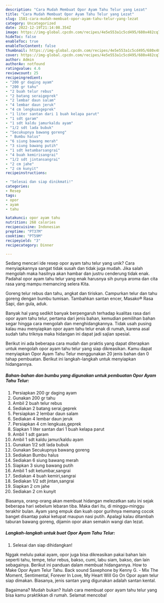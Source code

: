 ```yaml
---
description: "Cara Mudah Membuat Opor Ayam Tahu Telur yang Lezat"
title: "Cara Mudah Membuat Opor Ayam Tahu Telur yang Lezat"
slug: 1581-cara-mudah-membuat-opor-ayam-tahu-telur-yang-lezat
category: Uncategorized
date: 2022-12-19T21:14:08.354Z
image: https://img-global.cpcdn.com/recipes/4e5e553a1c5cd495/680x482cq70/opor-ayam-tahu-telur-foto-resep-utama.jpg
hideToc: false
enableToc: true
enableTocContent: false
thumbnail: https://img-global.cpcdn.com/recipes/4e5e553a1c5cd495/680x482cq70/opor-ayam-tahu-telur-foto-resep-utama.jpg
cover: https://img-global.cpcdn.com/recipes/4e5e553a1c5cd495/680x482cq70/opor-ayam-tahu-telur-foto-resep-utama.jpg
author: Admin
authorAv: notfound
ratingvalue: 4.6
reviewcount: 25
recipeingredient:
- "200 gr daging ayam"
- "200 gr tahu"
- "2 buah telur rebus"
- "2 batang seraigeprek"
- "2 lembar daun salam"
- "4 lembar daun jeruk"
- "4 cm lengkuasgeprek"
- "1 liter santan dari 1 buah kelapa parut"
- "1 sdt garam"
- "1 sdt kaldu jamurkaldu ayam"
- "1/2 sdt lada bubuk"
- "Secukupnya bawang goreng"
- " Bumbu halus"
- "6 siung bawang merah"
- "3 siung bawang putih"
- "1 sdt ketumbarsangrai"
- "4 buah kemirisangrai"
- "1/2 sdt jintansangrai"
- "2 cm jahe"
- "2 cm kunyit"
recipeinstructions:

- "Selesai dan siap dinikmati!"
categories:
- Resep
tags:
- opor
- ayam
- tahu

katakunci: opor ayam tahu 
nutrition: 268 calories
recipecuisine: Indonesian
preptime: "PT37M"
cooktime: "PT59M"
recipeyield: "3"
recipecategory: Dinner

---
```





Sedang mencari ide resep opor ayam tahu telur yang unik? Cara menyiapkannya sangat tidak susah dan tidak juga mudah. Jika salah mengolah maka hasilnya akan hambar dan justru cenderung tidak enak. Padahal opor ayam tahu telur yang enak harusnya sih punya aroma dan cita rasa yang mampu memancing selera Kita.





Goreng telur rebus dan tahu, angkat dan tiriskan. Campurkan telur dan tahu goreng dengan bumbu tumisan. Tambahkan santan encer, Masako® Rasa Sapi, dan gula, aduk.

Banyak hal yang sedikit banyak berpengaruh terhadap kualitas rasa dari opor ayam tahu telur, pertama dari jenis bahan, kemudian pemilihan bahan segar hingga cara mengolah dan menghidangkannya. Tidak usah pusing kalau mau menyiapkan opor ayam tahu telur enak di rumah, karena asal sudah tahu triknya maka hidangan ini dapat jadi sajian spesial.






Berikut ini ada beberapa cara mudah dan praktis yang dapat diterapkan untuk mengolah opor ayam tahu telur yang siap dikreasikan. Kamu dapat menyiapkan Opor Ayam Tahu Telur menggunakan 20 jenis bahan dan 0 tahap pembuatan. Berikut ini langkah-langkah untuk menyiapkan hidangannya.

<!--inarticleads1-->

##### Bahan-bahan dan bumbu yang digunakan untuk pembuatan Opor Ayam Tahu Telur:

1. Persiapkan 200 gr daging ayam
1. Gunakan 200 gr tahu
1. Ambil 2 buah telur rebus
1. Sediakan 2 batang serai,geprek
1. Persiapkan 2 lembar daun salam
1. Sediakan 4 lembar daun jeruk
1. Persiapkan 4 cm lengkuas,geprek
1. Siapkan 1 liter santan dari 1 buah kelapa parut
1. Ambil 1 sdt garam
1. Ambil 1 sdt kaldu jamur/kaldu ayam
1. Gunakan 1/2 sdt lada bubuk
1. Gunakan Secukupnya bawang goreng
1. Sediakan  Bumbu halus
1. Sediakan 6 siung bawang merah
1. Siapkan 3 siung bawang putih
1. Ambil 1 sdt ketumbar,sangrai
1. Sediakan 4 buah kemiri,sangrai
1. Sediakan 1/2 sdt jintan,sangrai
1. Siapkan 2 cm jahe
1. Sediakan 2 cm kunyit


Biasanya, orang-orang akan membuat hidangan melezatkan satu ini sejak beberapa hari sebelum lebaran tiba. Maka dari itu, di minggu-minggu terakhir bulan. Ayam yang empuk dan kuah opor gurihnya memang cocok banget disantap pakai ketupat maupun nasi putih. Apalagi kalau ditambah taburan bawang goreng, dijamin opor akan semakin wangi dan lezat. 

<!--inarticleads2-->

##### Langkah-langkah untuk buat Opor Ayam Tahu Telur:


1. Selesai dan siap dihidangkan!

Nggak melulu pakai ayam, opor juga bisa dikreasikan pakai bahan lain seperti tahu, tempe, telur rebus, bakso, cumi, labu siam, bakso, dan lain sebagainya. Berikut ini panduan dalam membuat hidangannya. How to Make Opor Ayam Telur Tahu. Back sound Saxephone by Kenny G. - Mix The Moment, Sentimental, Forever In Love, My Heart Will Go On Opor ayam telur siap dimakan. Biasanya, jenis santan yang digunakan adalah santan kental. 

Bagaimana? Mudah bukan? Itulah cara membuat opor ayam tahu telur yang bisa kamu praktikkan di rumah. Selamat mencoba!
